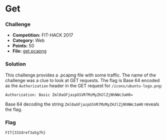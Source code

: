 # Get

### Challenge
- **Competition:** FIT-HACK 2017
- **Category:** Web
- **Points:** 50
- **File:** [get.pcapng](./files/get.pcapng)

### Solution
This challenge provides a .pcapng file with some traffic.  The name of the challenge was a clue to look at GET requests.  The flag is Base 64 encoded as the `Authorization` header in the GET request for `/icons/ubuntu-logo.png`:

`Authorization: Basic Zml0aGFjazpGSVR7MzMyZHJlZjNhNWc3aH0=`

Base 64 decoding the string `Zml0aGFjazpGSVR7MzMyZHJlZjNhNWc3aH0` reveals the flag.

### Flag

`FIT{332dref3a5g7h}`